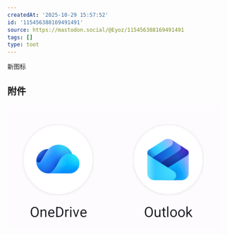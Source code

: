 ```yaml
---
createdAt: '2025-10-29 15:57:52'
id: '115456388169491491'
source: https://mastodon.social/@Eyoz/115456388169491491
tags: []
type: toot
---
```


新图标
## 附件
![Image](../media/115456372942962645-775ea85dc0693cf9.png)
